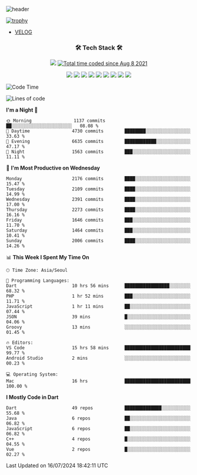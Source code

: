 <!--
**Ohgyuchan/Ohgyuchan** is a ✨ _special_ ✨ repository because its `README.md` (this file) appears on your GitHub profile.

Here are some ideas to get you started:

- 🔭 I’m currently working on ...
- 🌱 I’m currently learning ...
- 👯 I’m looking to collaborate on ...
- 🤔 I’m looking for help with ...
- 💬 Ask me about ...
- 📫 How to reach me: ...
- 😄 Pronouns: ...
- ⚡ Fun fact: ...
-->
![header](https://capsule-render.vercel.app/api?type=soft&color=auto&height=150&section=header&text=Ohgyuchan&fontSize=80&animation=twinkling)

[![trophy](https://github-profile-trophy.vercel.app/?username=Ohgyuchan&column=-1)](https://github.com/ryo-ma/github-profile-trophy)

<!-- ### Hi there 👋 -->
  * [VELOG](https://velog.io/@terman)



<h3 align="center"><b>🛠 Tech Stack 🛠</b></h3>

<p align="center">
<a href="https://hits.seeyoufarm.com"><img src="https://hits.seeyoufarm.com/api/count/incr/badge.svg?url=https%3A%2F%2Fgithub.com%2FOhgyuchan&count_bg=%2379C83D&title_bg=%23555555&icon=&icon_color=%23E7E7E7&title=visitors+%F0%9F%99%8C&edge_flat=false"/></a> <a href="https://wakatime.com/@9d35e6a9-2400-4e9b-b741-9597e6de1373"><img src="https://wakatime.com/badge/user/9d35e6a9-2400-4e9b-b741-9597e6de1373.svg" alt="Total time coded since Aug 8 2021" /></a></p>


<p align="center">
<img src="https://img.shields.io/badge/HTML5-E34F26?style=flat-square&logo=HTML5&logoColor=white"/></a>
<img src="https://img.shields.io/badge/CSS3-1572B6?style=flat-square&logo=CSS3&logoColor=white"/></a>
<img src="https://img.shields.io/badge/JavaScript-F7DF1E?style=flat-square&logo=JavaScript&logoColor=white"/></a>
<!-- <img src="https://img.shields.io/badge/Node.js-339933?style=flat-square&logo=Node.js&logoColor=white"/></a> &nbsp -->
<img src="https://img.shields.io/badge/Android-3DDC84?style=flat-square&logo=Android&logoColor=white"/></a> 
<img src="https://img.shields.io/badge/Flutter-02569B?style=flat-square&logo=Flutter&logoColor=white"></a> 
<img src="https://img.shields.io/badge/Dart-0175C2?style=flat-square&logo=Dart&logoColor=white"></a> 
<!-- <img src="https://img.shields.io/badge/R-0175C2?style=flat-square&logo=R&logoColor=white"></a> &nbsp -->
<!-- <img src="https://img.shields.io/badge/MongoDB-47A248?style=flat-square&logo=MongoDB&logoColor=white"/></a> &nbsp -->
<!-- <img src="https://img.shields.io/badge/MySQL-4479A1?style=flat-square&logo=MySQL&logoColor=white"/></a> &nbsp -->
<img src="https://img.shields.io/badge/c++-00599C?style=flat-square&logo=c%2B%2B&logoColor=white"/></a> 
<img src="https://img.shields.io/badge/python-0175C2?style=flat-square&logo=python&logoColor=white"></a> 
<img src="https://img.shields.io/badge/github-181717?style=flat-square&logo=github&logoColor=white"></a> 
<!-- <img src="https://img.shields.io/badge/unity-FCC624?style=flat-square&logo=unity&logoColor=black"></a>  -->
<!-- <img src="https://img.shields.io/badge/Amazon AWS-232F3E?style=flat-square&logo=Amazon%20AWS&logoColor=white"/></a> &nbsp -->
</p></b>

<!-- <h3 align="center"><b>⚡️ Stats ⚡️</b></h3> -->

<!-- ![Terman's GitHub stats](https://github-readme-stats.vercel.app/api?username=Ohgyuchan&count_private=true&show_icons=true&theme=buefy) -->
  
<!--START_SECTION:waka-->
![Code Time](http://img.shields.io/badge/Code%20Time-1%2C993%20hrs%2042%20mins-blue)

![Lines of code](https://img.shields.io/badge/From%20Hello%20World%20I%27ve%20Written-32.7%20million%20lines%20of%20code-blue)

**I'm a Night 🦉** 

```text
🌞 Morning                1137 commits        ██░░░░░░░░░░░░░░░░░░░░░░░   08.08 % 
🌆 Daytime                4730 commits        ████████░░░░░░░░░░░░░░░░░   33.63 % 
🌃 Evening                6635 commits        ████████████░░░░░░░░░░░░░   47.17 % 
🌙 Night                  1563 commits        ███░░░░░░░░░░░░░░░░░░░░░░   11.11 % 
```
📅 **I'm Most Productive on Wednesday** 

```text
Monday                   2176 commits        ████░░░░░░░░░░░░░░░░░░░░░   15.47 % 
Tuesday                  2109 commits        ████░░░░░░░░░░░░░░░░░░░░░   14.99 % 
Wednesday                2391 commits        ████░░░░░░░░░░░░░░░░░░░░░   17.00 % 
Thursday                 2273 commits        ████░░░░░░░░░░░░░░░░░░░░░   16.16 % 
Friday                   1646 commits        ███░░░░░░░░░░░░░░░░░░░░░░   11.70 % 
Saturday                 1464 commits        ███░░░░░░░░░░░░░░░░░░░░░░   10.41 % 
Sunday                   2006 commits        ████░░░░░░░░░░░░░░░░░░░░░   14.26 % 
```


📊 **This Week I Spent My Time On** 

```text
🕑︎ Time Zone: Asia/Seoul

💬 Programming Languages: 
Dart                     10 hrs 56 mins      █████████████████░░░░░░░░   68.32 % 
PHP                      1 hr 52 mins        ███░░░░░░░░░░░░░░░░░░░░░░   11.71 % 
JavaScript               1 hr 11 mins        ██░░░░░░░░░░░░░░░░░░░░░░░   07.44 % 
JSON                     39 mins             █░░░░░░░░░░░░░░░░░░░░░░░░   04.06 % 
Groovy                   13 mins             ░░░░░░░░░░░░░░░░░░░░░░░░░   01.45 % 

🔥 Editors: 
VS Code                  15 hrs 58 mins      █████████████████████████   99.77 % 
Android Studio           2 mins              ░░░░░░░░░░░░░░░░░░░░░░░░░   00.23 % 

💻 Operating System: 
Mac                      16 hrs              █████████████████████████   100.00 % 
```

**I Mostly Code in Dart** 

```text
Dart                     49 repos            ██████████████░░░░░░░░░░░   55.68 % 
Java                     6 repos             ██░░░░░░░░░░░░░░░░░░░░░░░   06.82 % 
JavaScript               6 repos             ██░░░░░░░░░░░░░░░░░░░░░░░   06.82 % 
C++                      4 repos             █░░░░░░░░░░░░░░░░░░░░░░░░   04.55 % 
Vue                      2 repos             █░░░░░░░░░░░░░░░░░░░░░░░░   02.27 % 
```




 Last Updated on 16/07/2024 18:42:11 UTC
<!--END_SECTION:waka-->
